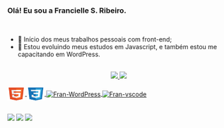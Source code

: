 ### Olá! Eu sou a Francielle S. Ribeiro. 
<br>

- 🔭 Início dos meus trabalhos pessoais com front-end;
- 🌱 Estou evoluindo meus estudos em Javascript, e também estou me capacitando em WordPress.

<br>
<div align="center">
  <a href="https://github.com/FrancielleSoares">
  <img width="40%" src="https://github-readme-stats.vercel.app/api?username=franciellesoares&show_icons=true&theme=dark&include_all_commits=true&count_private=true"/>
  <img width="40%" src="https://github-readme-stats.vercel.app/api/top-langs/?username=franciellesoares&layout=compact&langs_count=7&theme=dark"/>
</div>

<div style="display: inline_block"><br>
    <img align="center" alt="Fran-HTML" height="30" width="40" src="https://raw.githubusercontent.com/devicons/devicon/master/icons/html5/html5-original.svg">
    <img align="center" alt="Fran-CSS" height="30" width="40" src="https://raw.githubusercontent.com/devicons/devicon/master/icons/css3/css3-original.svg">
    <img align="center" alt="Fran-WordPress" height="30" width="40" src="https://cdn.jsdelivr.net/gh/devicons/devicon/icons/wordpress/wordpress-plain.svg">
    <img align="center" alt="Fran-vscode" height="30" width="40" src="https://cdn.jsdelivr.net/gh/devicons/devicon/icons/vscode/vscode-original.svg"/>
</div>
  
  ##
  
<div>
  <a href="https://www.instagram.com/fran.soarees/" target="_blank"><img src="https://img.shields.io/badge/Instagram-E4405F?style=for-the-badge&logo=instagram&logoColor=white" target="_blank"></a>
  <a href="mailto:frangirassoll@gmail.com" target="_blank"><img src="https://img.shields.io/badge/Gmail-D14836?style=for-the-badge&logo=gmail&logoColor=white" target="_blank"></a>
  <a href="https://www.linkedin.com/in/francielle-s-ribeiro-6a74381a4/" target="_blank"><img src="https://img.shields.io/badge/LinkedIn-0077B5?style=for-the-badge&logo=linkedin&logoColor=white" target="_blank"></a>
</div>
